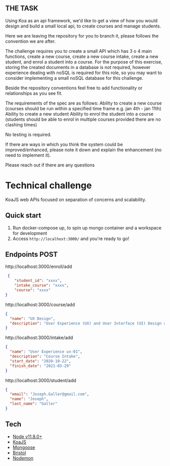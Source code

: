 ## THE TASK

Using Koa as an api framework, we'd like to get a view of how you would design and build a small local api,
to create courses and manage students. 

Here we are leaving the repository for you to branch it, please follows the convention we are after.

The challenge requires you to create a small API which has 3 o 4 main functions, create a new course, create a new course intake, create a new student, and enrol a student into a course. For the purpose of this exercise, storing the created documents 
in a database is not required, however experience dealing with noSQL is required for this role, 
so you may want to consider implementing a small noSQL database for this challenge.

Beside the repository conventions feel free to add functionality or relationships as you see fit.

The requirements of the spec are as follows:
Ability to create a new course (courses should be run within a specified time frame e.g. jan 4th - jan 11th)
Ability to create a new student
Ability to enrol the student into a course (students should be able to enrol in multiple courses provided there are no clashing times) 

No testing is required.

If there are ways in which you think the system could be improved/enhanced, 
please note it down and explain the enhancement (no need to implement it). 

Please reach out if there are any questions


# Technical challenge 

KoaJS web APIs focused on separation of concerns and scalability.

## Quick start

1. Run docker-compose up, to spin up mongo container and a workspace for development
2. Access `http://localhost:3000/` and you're ready to go!

## Endpoints POST
 
http://localhost:3000/enroll/add
```json
 {
    "student_id": "xxxx",
    "intake_course": "xxxx",
    "course": "xxxx"
}
```

http://localhost:3000/course/add
```json
{
  "name": "UX Design",
  "description": "User Experience (UX) and User Interface (UI) Design are interrelated disciplines that cover different aspects of creating amazing digital experiences"
}
```

http://localhost:3000/intake/add
```json
{
  "name": "User Experience ux-01",
  "description": "Course Intake",
  "start_date": "2020-10-22",
  "finish_date": "2021-03-29"
}
```

http://localhost:3000/student/add

```json
{
  "email": "Joseph.Galler@gmail.com",
  "name": "Joseph",
  "last_name": "Galler"
}
```

## Tech

- [Node v11.8.0+](http://nodejs.org/)
- [KoaJS](https://npmjs.com/package/koa)
- [Mongoose](https://www.npmjs.com/package/mongoose)
- [Bristol](https://www.npmjs.com/package/bristol)
- [Nodemon](https://www.npmjs.com/package/nodemon)
